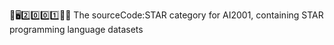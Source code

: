 🧠️🖥️2️⃣️0️⃣️0️⃣️1️⃣️💾️📜️ The sourceCode:STAR category for AI2001, containing STAR programming language datasets
